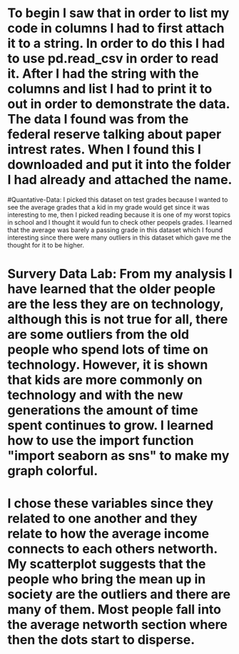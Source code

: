 # To begin I saw that in order to list my code in columns I had to first attach it to a string. In order to do this I had to use pd.read_csv in order to read it. After I had the string with the columns and list I had to print it to out in order to demonstrate the data. The data I found was from the federal reserve talking about paper intrest rates. When I found this I downloaded and put it into the folder I had already and attached the name. 

#Quantative-Data: I picked this dataset on test grades because I wanted to see the average grades that a kid in my grade would get since it was interesting to me, then I picked reading because it is one of my worst topics in school and I thought it would fun to check other peopels grades. I learned that the average was barely a passing grade in this dataset which I found interesting since there were many outliers in this dataset which gave me the thought for it to be higher. 
# Survery Data Lab: From my analysis I have learned that the older people are the less they are on technology, although this is not true for all, there are some outliers from the old people who spend lots of time on technology. However, it is shown that kids are more commonly on technology and with the new generations the amount of time spent continues to grow. I learned how to use the import function "import seaborn as sns" to make my graph colorful. 
# I chose these variables since they related to one another and they relate to how the average income connects to each others networth. My scatterplot suggests that the people who bring the mean up in society are the outliers and there are many of them. Most people fall into the average networth section where then the dots start to disperse. 
